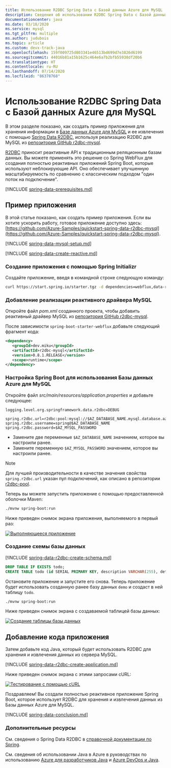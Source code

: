 ```yaml
---
title: Использование R2DBC Spring Data с Базой данных Azure для MySQL
description: Сведения об использовании R2DBC Spring Data с Базой данных Azure для MySQL.
documentationcenter: java
ms.date: 03/18/2020
ms.service: mysql
ms.tgt_pltfrm: multiple
ms.author: judubois
ms.topic: article
ms.custom: devx-track-java
ms.openlocfilehash: 159f009725d803341e46513bd699d7e3826d6199
ms.sourcegitcommit: 44016b81a15b1625c464e6a7b2bfb55938df20b6
ms.translationtype: HT
ms.contentlocale: ru-RU
ms.lasthandoff: 07/14/2020
ms.locfileid: "86378768"
---
```

# <a name="use-spring-data-r2dbc-with-azure-database-for-mysql"></a>Использование R2DBC Spring Data с Базой данных Azure для MySQL

В этом разделе показано, как создать пример приложения для хранения информации в [Базе данных Azure для MySQL](https://docs.microsoft.com/azure/mysql/) и ее извлечения с помощью [Spring Data R2DBC](https://spring.io/projects/spring-data-r2dbc), используя реализацию R2DBC для MySQL из [репозитория GitHub r2dbc-mysql](https://github.com/mirromutth/r2dbc-mysql).

[R2DBC](https://r2dbc.io/) приносит реактивные API к традиционным реляционным базам данных. Вы можете применять это решение со Spring WebFlux для создания полностью реактивных приложений Spring Boot, которые используют неблокирующие API. Оно обеспечивает улучшенную масштабируемость по сравнению с классическим подходом "один поток на подключение".

[!INCLUDE [spring-data-prerequisites.md](includes/spring-data-prerequisites.md)]

## <a name="sample-application"></a>Пример приложения

В этой статье показано, как создать пример приложения. Если вы хотите ускорить работу, готовое приложение доступно здесь: [https://github.com/Azure-Samples/quickstart-spring-data-r2dbc-mysql](https://github.com/Azure-Samples/quickstart-spring-data-r2dbc-mysql).

[!INCLUDE [spring-data-mysql-setup.md](includes/spring-data-mysql-setup.md)]

[!INCLUDE [spring-data-create-reactive.md](includes/spring-data-create-reactive.md)]

### <a name="generate-the-application-by-using-spring-initializr"></a>Создание приложения с помощью Spring Initializr

Создайте приложение, введя в командной строке следующую команду:

```bash
curl https://start.spring.io/starter.tgz -d dependencies=webflux,data-r2dbc -d baseDir=azure-database-workshop -d bootVersion=2.3.1.RELEASE -d javaVersion=8 | tar -xzvf -
```

### <a name="add-the-reactive-mysql-driver-implementation"></a>Добавление реализации реактивного драйвера MySQL

Откройте файл *pom.xml* созданного проекта, чтобы добавить реактивный драйвер MySQL из [репозитория GitHub r2dbc-mysql](https://github.com/mirromutth/r2dbc-mysql).

После зависимости `spring-boot-starter-webflux` добавьте следующий фрагмент кода:

```xml
<dependency>
   <groupId>dev.miku</groupId>
   <artifactId>r2dbc-mysql</artifactId>
   <version>0.8.1.RELEASE</version>
   <scope>runtime</scope>
</dependency>
```

### <a name="configure-spring-boot-to-use-azure-database-for-mysql"></a>Настройка Spring Boot для использования Базы данных Azure для MySQL

Откройте файл *src/main/resources/application.properties* и добавьте следующее:

```properties
logging.level.org.springframework.data.r2dbc=DEBUG

spring.r2dbc.url=r2dbc:pool:mysql://$AZ_DATABASE_NAME.mysql.database.azure.com:3306/demo
spring.r2dbc.username=spring@$AZ_DATABASE_NAME
spring.r2dbc.password=$AZ_MYSQL_PASSWORD
```

- Замените две переменные `$AZ_DATABASE_NAME` значением, которое вы настроили ранее.
- Замените переменную `$AZ_MYSQL_PASSWORD` значением, которое вы настроили ранее.

> [!NOTE]
> Для лучшей производительности в качестве значения свойства `spring.r2dbc.url` указан пул подключений, как описано в репозитории [r2dbc-pool](https://github.com/r2dbc/r2dbc-pool).

Теперь вы можете запустить приложение с помощью предоставленной оболочки Maven:

```bash
./mvnw spring-boot:run
```

Ниже приведен снимок экрана приложения, выполняемого в первый раз:

[![Выполняющееся приложение](media/configure-spring-data-r2dbc-with-azure-mysql/create-mysql-01.png)](media/configure-spring-data-r2dbc-with-azure-mysql/create-mysql-01.png#lightbox)

### <a name="create-the-database-schema"></a>Создание схемы базы данных

[!INCLUDE [spring-data-r2dbc-create-schema.md](includes/spring-data-r2dbc-create-schema.md)]

```sql
DROP TABLE IF EXISTS todo;
CREATE TABLE todo (id SERIAL PRIMARY KEY, description VARCHAR(255), details VARCHAR(4096), done BOOLEAN);
```

Остановите приложение и запустите его снова. Теперь приложение будет использовать созданную ранее базу данных `demo` и создаст в ней таблицу `todo`.

```bash
./mvnw spring-boot:run
```

Ниже приведен снимок экрана с создаваемой таблицей базы данных:

[![Создание таблицы базы данных](media/configure-spring-data-r2dbc-with-azure-mysql/create-mysql-02.png)](media/configure-spring-data-r2dbc-with-azure-mysql/create-mysql-02.png#lightbox)

## <a name="code-the-application"></a>Добавление кода приложения

Затем добавьте код Java, который будет использовать R2DBC для хранения и извлечения данных из сервера MySQL.

[!INCLUDE [spring-data-r2dbc-create-application.md](includes/spring-data-r2dbc-create-application.md)]

Ниже приведен снимок экрана с этими запросами cURL:

[![Тестирование с помощью cURL](media/configure-spring-data-r2dbc-with-azure-mysql/create-mysql-03.png)](media/configure-spring-data-r2dbc-with-azure-mysql/create-mysql-03.png#lightbox)

Поздравляем! Вы создали полностью реактивное приложение Spring Boot, которое использует R2DBC для хранения и извлечения данных из Базы данных Azure для MySQL.

[!INCLUDE [spring-data-conclusion.md](includes/spring-data-conclusion.md)]

### <a name="additional-resources"></a>Дополнительные ресурсы

См. сведения о Spring Data R2DBC в [справочной документации по Spring](https://docs.spring.io/spring-data/r2dbc/docs/current/reference/html/#reference).

См. сведения об использовании Java в Azure в руководствах по использованию [Azure для разработчиков Java](/azure/developer/java/) и [Azure DevOps и Java](/azure/devops/).

